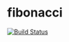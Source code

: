 # fibonacci
[![Build Status](http://44.221.29.200/buildStatus/icon?job=fibonacci)](http://44.221.29.200/job/fibonacci/)



